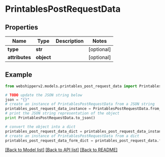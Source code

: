 # PrintablesPostRequestData


## Properties
Name | Type | Description | Notes
------------ | ------------- | ------------- | -------------
**type** | **str** |  | [optional] 
**attributes** | **object** |  | [optional] 

## Example

```python
from webshipperv2.models.printables_post_request_data import PrintablesPostRequestData

# TODO update the JSON string below
json = "{}"
# create an instance of PrintablesPostRequestData from a JSON string
printables_post_request_data_instance = PrintablesPostRequestData.from_json(json)
# print the JSON string representation of the object
print PrintablesPostRequestData.to_json()

# convert the object into a dict
printables_post_request_data_dict = printables_post_request_data_instance.to_dict()
# create an instance of PrintablesPostRequestData from a dict
printables_post_request_data_form_dict = printables_post_request_data.from_dict(printables_post_request_data_dict)
```
[[Back to Model list]](../README.md#documentation-for-models) [[Back to API list]](../README.md#documentation-for-api-endpoints) [[Back to README]](../README.md)


